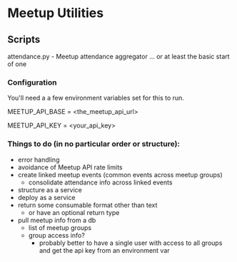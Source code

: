 # Meetup Utilities

## Scripts

attendance.py - Meetup attendance aggregator ... or at least the basic start of one

### Configuration

You'll need a a few environment variables set for this to run.

MEETUP_API_BASE = <the_meetup_api_url>

MEETUP_API_KEY = <your_api_key>

### Things to do (in no particular order or structure):

* error handling
* avoidance of Meetup API rate limits
* create linked meetup events (common events across meetup groups)
    * consolidate attendance info across linked events
* structure as a service
* deploy as a service
* return some consumable format other than text
    * or have an optional return type
* pull meetup info from a db
    * list of meetup groups
    * group access info?
        * probably better to have a single user with access to all groups and get the api key from an environment var
